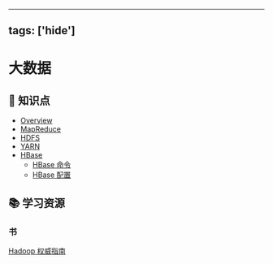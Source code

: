 ---

tags: ['hide']
--------------

大数据
======

:memo: 知识点
-------------

-	[Overview](overview.md)
-	[MapReduce](MapReduce.md)
-	[HDFS](HDFS.md)
-	[YARN](YARN.md)
-	[HBase](hbase)
	-	[HBase 命令](hbase/hbase-cli.md)
	-	[HBase 配置](hbase/hbase-ops.md)

:books: 学习资源
----------------

### 书

[Hadoop 权威指南](https://book.douban.com/subject/6523762/)
